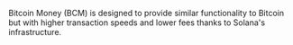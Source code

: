 Bitcoin Money (BCM) is designed to provide similar functionality to Bitcoin but with higher transaction speeds and lower fees thanks to Solana's infrastructure.

